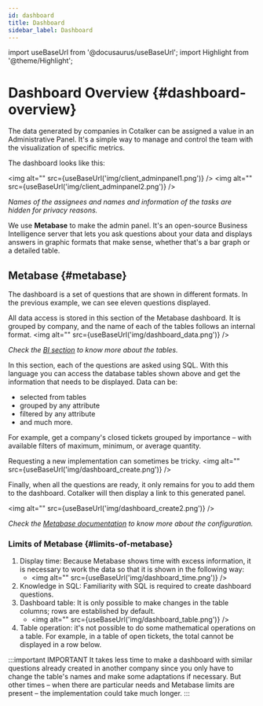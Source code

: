 ```yaml
---
id: dashboard
title: Dashboard
sidebar_label: Dashboard
---
```

import useBaseUrl from '@docusaurus/useBaseUrl'; 
import Highlight from '@theme/Highlight';

# Dashboard Overview {#dashboard-overview}
The data generated by companies in Cotalker can be assigned a value in an Administrative Panel. It's a simple way to manage and control the team with the visualization of specific metrics.

The dashboard looks like this:

<img alt="" src={useBaseUrl('img/client_adminpanel1.png')} />
<img alt="" src={useBaseUrl('img/client_adminpanel2.png')} />

*Names of the assignees and names and information of the tasks are hidden for privacy reasons.*

We use **Metabase** to make the admin panel. It's an open-source Business Intelligence server that lets you ask questions about your data and displays answers in graphic formats that make sense, whether that's a bar graph or a detailed table.

## Metabase {#metabase}
The dashboard is a set of questions that are shown in different formats. In the previous example, we can see eleven questions displayed.

All data access is stored in this section of the Metabase dashboard. It is grouped by company, and the name of each of the tables follows an internal format.
<img alt="" src={useBaseUrl('img/dashboard_data.png')} />

*Check the [BI section](/docs/documentation/sql_bi/overview) to know more about the tables.* <br/>

In this section, each of the questions are asked using SQL. 
With this language you can access the database tables shown above and get the information that needs to be displayed. 
Data can be: 
- selected from tables
- grouped by any attribute
- filtered by any attribute
- and much more.

For example, get a company's closed tickets grouped by importance – with available filters of maximum, minimum, or average quantity. 

Requesting a new implementation can sometimes be tricky.
<img alt="" src={useBaseUrl('img/dashboard_create.png')} />

Finally, when all the questions are ready, it only remains for you to add them to the dashboard. Cotalker will then display a link to this generated panel.

<img alt="" src={useBaseUrl('img/dashboard_create2.png')} />

*Check the [Metabase documentation](https://www.metabase.com/docs/latest/) to know more about the configuration.*

### Limits of Metabase {#limits-of-metabase}
1. Display time: Because Metabase shows time with excess information, it is necessary to work the data so that it is shown in the following way:
    * <img alt="" src={useBaseUrl('img/dashboard_time.png')} />
2. Knowledge in SQL: Familiarity with SQL is required to create dashboard questions.
3. Dashboard table: It is only possible to make changes in the table columns; rows are established by default.
    *   <img alt="" src={useBaseUrl('img/dashboard_table.png')} />
4. Table operation: it's not possible to do some mathematical operations on a table. For example, in a table of open tickets, the total cannot be displayed in a row below.

:::important IMPORTANT
It takes less time to make a dashboard with similar questions already created in another company since you only have to change the table's names and make some adaptations if necessary. But other times – when there are particular needs and Metabase limits are present – the implementation could take much longer.
:::



